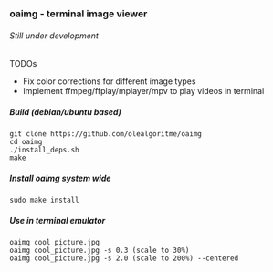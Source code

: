 ### oaimg - terminal image viewer ###
###### Still under development ######

TODOs
- Fix color corrections for different image types
- Implement ffmpeg/ffplay/mplayer/mpv to play videos in terminal



##### Build (debian/ubuntu based) #####
````
git clone https://github.com/olealgoritme/oaimg
cd oaimg
./install_deps.sh
make
````

##### Install oaimg system wide #####
````
sudo make install
````



##### Use in terminal emulator #####
````
oaimg cool_picture.jpg
oaimg cool_picture.jpg -s 0.3 (scale to 30%)
oaimg cool_picture.jpg -s 2.0 (scale to 200%) --centered
````
